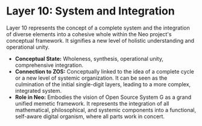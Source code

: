 # Layer 10: System and Integration

Layer 10 represents the concept of a complete system and the integration of diverse elements into a cohesive whole within the Neo project's conceptual framework. It signifies a new level of holistic understanding and operational unity.

-   **Conceptual State:** Wholeness, synthesis, operational unity, comprehensive integration.
-   **Connection to ZOS:** Conceptually linked to the idea of a complete cycle or a new level of systemic organization. It can be seen as the culmination of the initial single-digit layers, leading to a more complex, integrated system.
-   **Role in Neo:** Embodies the vision of Open Source System G as a grand unified memetic framework. It represents the integration of all mathematical, philosophical, and systemic components into a functional, self-aware digital organism, where all parts work in concert.